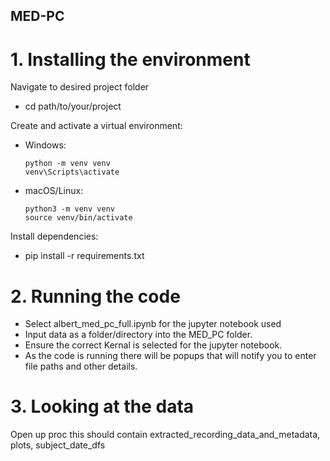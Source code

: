 ## MED-PC

# 1. Installing the environment
Navigate to desired project folder
- cd path/to/your/project

Create and activate a virtual environment:
- Windows:
  ```
  python -m venv venv
  venv\Scripts\activate
  ```
- macOS/Linux:
  ```
  python3 -m venv venv
  source venv/bin/activate
  ```

Install dependencies:
- pip install -r requirements.txt

# 2. Running the code
- Select albert_med_pc_full.ipynb for the jupyter notebook used
- Input data as a folder/directory into the MED_PC folder.
- Ensure the correct Kernal is selected for the jupyter notebook.
- As the code is running there will be popups that will notify you to enter file paths and other details.

# 3. Looking at the data
Open up proc this should contain extracted_recording_data_and_metadata, plots, subject_date_dfs
